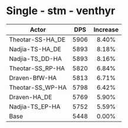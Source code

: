 # Single - stm - venthyr
| Actor | DPS | Increase |
|---|:---:|:---:|
|Theotar-SS-HA_DE|5906|8.40%|
|Nadjia-TS-HA_DE|5893|8.18%|
|Nadjia-TS_DD-HA|5893|8.16%|
|Theotar-SS_RP-HA|5820|6.84%|
|Draven-BfW-HA|5813|6.71%|
|Theotar-SS_WP-HA|5798|6.42%|
|Draven-HA_DE|5769|5.90%|
|Nadjia-TS_EP-HA|5752|5.59%|
|Base|5448|0.00%|
